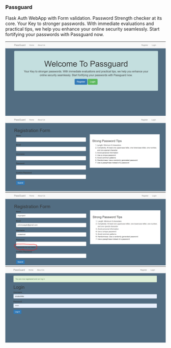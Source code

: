 ### Passguard
Flask Auth WebApp with Form validation. Password Strength checker at its core. Your Key to stronger passwords. With immediate evaluations and practical tips, we help you enhance your online security seamlessly. Start fortifying your passwords with Passguard now.

![Alt text](image.png)
![Alt text](image-1.png)
![Alt text](image-2.png)
![Alt text](image-3.png)